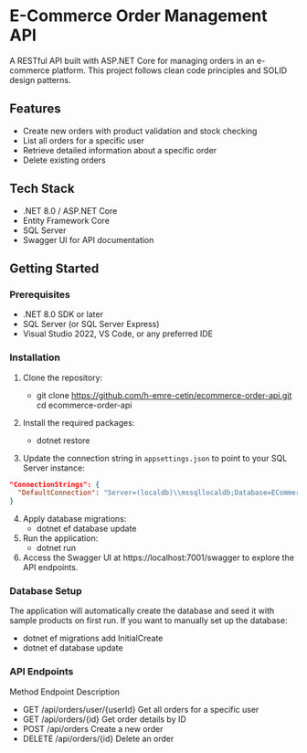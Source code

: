 # E-Commerce Order Management API

A RESTful API built with ASP.NET Core for managing orders in an e-commerce platform. This project follows clean code principles and SOLID design patterns.

## Features

- Create new orders with product validation and stock checking
- List all orders for a specific user
- Retrieve detailed information about a specific order
- Delete existing orders

## Tech Stack

- .NET 8.0 / ASP.NET Core
- Entity Framework Core
- SQL Server
- Swagger UI for API documentation

## Getting Started

### Prerequisites

- .NET 8.0 SDK or later
- SQL Server (or SQL Server Express)
- Visual Studio 2022, VS Code, or any preferred IDE

### Installation

1. Clone the repository:
   - git clone https://github.com/h-emre-cetin/ecommerce-order-api.git cd ecommerce-order-api
2. Install the required packages:
   - dotnet restore

3. Update the connection string in `appsettings.json` to point to your SQL Server instance:
```json
"ConnectionStrings": {
  "DefaultConnection": "Server=(localdb)\\mssqllocaldb;Database=ECommerceOrderDb;Trusted_Connection=True;MultipleActiveResultSets=true"
}
```
4. Apply database migrations:
   - dotnet ef database update
5. Run the application:
   - dotnet run
6. Access the Swagger UI at https://localhost:7001/swagger to explore the API endpoints.


### Database Setup

The application will automatically create the database and seed it with sample products on first run. If you want to manually set up the database:
 - dotnet ef migrations add InitialCreate
 - dotnet ef database update

### API Endpoints
Method	Endpoint	Description

 - GET	/api/orders/user/{userId}	Get all orders for a specific user
 - GET	/api/orders/{id}	Get order details by ID
 - POST	/api/orders	Create a new order
 - DELETE	/api/orders/{id}	Delete an order
